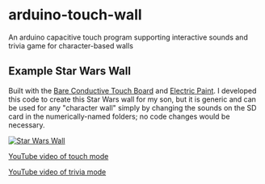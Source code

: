 # arduino-touch-wall
An arduino capacitive touch program supporting interactive sounds and trivia game for character-based walls

## Example Star Wars Wall
Built with the [Bare Conductive Touch Board](http://www.bareconductive.com/shop/touch-board/) and  [Electric Paint](http://www.bareconductive.com/shop/electric-paint-50ml/).  I developed this code to create this Star Wars wall for my son, but it is generic and can be used for any "character wall" simply by changing the sounds on the SD card in the numerically-named folders; no code changes would be necessary.

[![Star Wars Wall](http://i.imgur.com/dALRt44.jpg)](http://imgur.com/a/EItxS)

[YouTube video of touch mode](https://www.youtube.com/watch?v=nbkKkaOMKnU)

[YouTube video of trivia mode](https://www.youtube.com/watch?v=WSufN0f-PsI)
